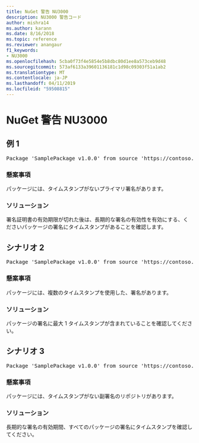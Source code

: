 ```yaml
---
title: NuGet 警告 NU3000
description: NU3000 警告コード
author: mishra14
ms.author: karann
ms.date: 8/16/2018
ms.topic: reference
ms.reviewer: anangaur
f1_keywords:
- NU3000
ms.openlocfilehash: 5cba0f73f4e5854e5b8dbc80d1ee8a573ceb9d48
ms.sourcegitcommit: 573af6133a39601136181c1d98c09303f51a1ab2
ms.translationtype: MT
ms.contentlocale: ja-JP
ms.lasthandoff: 04/11/2019
ms.locfileid: "59508815"
---
```

# <a name="nuget-warning-nu3000"></a>NuGet 警告 NU3000

## <a name="scenario-1"></a>例 1

<pre>Package 'SamplePackage v1.0.0' from source 'https://contoso.com/index.json': The primary signature does not have a timestamp.</pre>

### <a name="issue"></a>懸案事項

パッケージには、タイムスタンプがないプライマリ署名があります。


### <a name="solution"></a>ソリューション

署名証明書の有効期限が切れた後は、長期的な署名の有効性を有効にする、くださいパッケージの署名にタイムスタンプがあることを確認します。



## <a name="scenario-2"></a>シナリオ 2

<pre>Package 'SamplePackage v1.0.0' from source 'https://contoso.com/index.json': Multiple timestamps are not accepted.</pre>

### <a name="issue"></a>懸案事項

パッケージには、複数のタイムスタンプを使用した、署名があります。


### <a name="solution"></a>ソリューション

パッケージの署名に最大 1 タイムスタンプが含まれていることを確認してください。



## <a name="scenario-3"></a>シナリオ 3

<pre>Package 'SamplePackage v1.0.0' from source 'https://contoso.com/index.json': The repository countersignature does not have a timestamp.</pre>

### <a name="issue"></a>懸案事項

パッケージには、タイムスタンプがない副署名のリポジトリがあります。


### <a name="solution"></a>ソリューション

長期的な署名の有効期間、すべてのパッケージの署名にタイムスタンプを確認してください。


